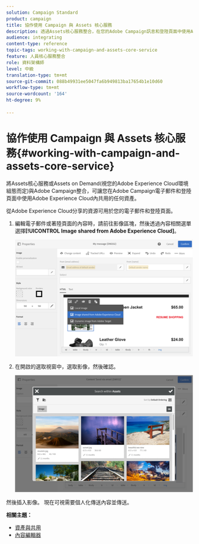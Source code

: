 ```yaml
---
solution: Campaign Standard
product: campaign
title: 協作使用 Campaign 與 Assets 核心服務
description: 透過Assets核心服務整合，在您的Adobe Campaign訊息和登陸頁面中使用Adobe Experience Cloud內共用的任何資源。
audience: integrating
content-type: reference
topic-tags: working-with-campaign-and-assets-core-service
feature: 人員核心服務整合
role: 資料架構師
level: 中級
translation-type: tm+mt
source-git-commit: 088b49931ee5047fa6b949813ba17654b1e10d60
workflow-type: tm+mt
source-wordcount: '164'
ht-degree: 9%

---
```



# 協作使用 Campaign 與 Assets 核心服務{#working-with-campaign-and-assets-core-service}

將Assets核心服務或Assets on Demand(視您的Adobe Experience Cloud環境組態而定)與Adobe Campaign整合，可讓您在Adobe Campaign電子郵件和登陸頁面中使用Adobe Experience Cloud內共用的任何資產。

從Adobe Experience Cloud分享的資源可用於您的電子郵件和登陸頁面。

1. 編輯電子郵件或著陸頁面的內容時，請前往影像區塊，然後透過內容相關選單選擇&#x200B;**[!UICONTROL Image shared from Adobe Experience Cloud]**。

   ![](assets/dam_insert_image_dce.png)

1. 在開啟的選取視窗中，選取影像，然後確認。

   ![](assets/dam_shared_image_selection.png)

然後插入影像。 現在可視需要個人化傳送內容並傳送。

**相關主題：**

* [資產與共用](https://docs.adobe.com/content/help/en/core-services/interface/assets/experience-cloud-assets.html)
* [內容編輯器](../../designing/using/personalization.md#example-email-personalization)

